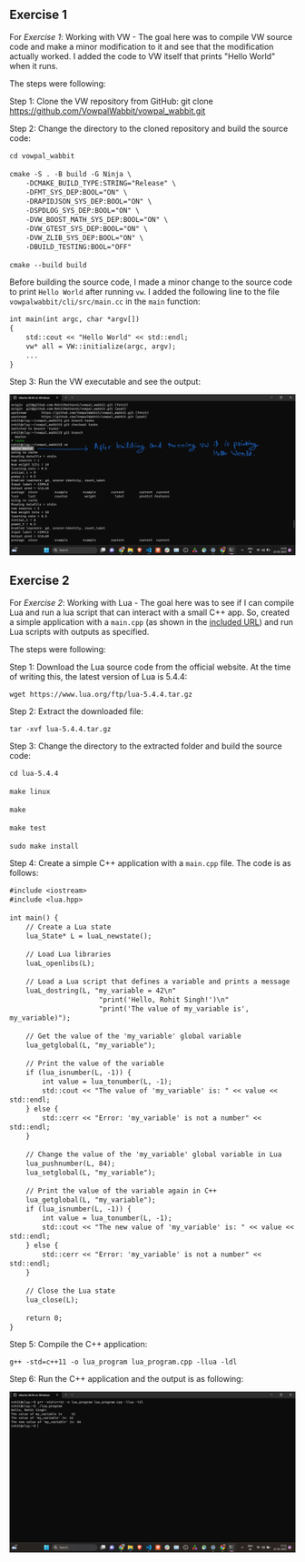 ## Exercise 1

For *Exercise 1*: Working with VW - The goal here was to compile VW source code and make a minor modification to it and see that the modification actually worked.  I added the code to VW itself that prints "Hello World" when it runs. 

The steps were following:

Step 1: Clone the VW repository from GitHub:
git clone https://github.com/VowpalWabbit/vowpal_wabbit.git

Step 2: Change the directory to the cloned repository and build the source code:

```
cd vowpal_wabbit

cmake -S . -B build -G Ninja \
    -DCMAKE_BUILD_TYPE:STRING="Release" \
    -DFMT_SYS_DEP:BOOL="ON" \
    -DRAPIDJSON_SYS_DEP:BOOL="ON" \
    -DSPDLOG_SYS_DEP:BOOL="ON" \
    -DVW_BOOST_MATH_SYS_DEP:BOOL="ON" \
    -DVW_GTEST_SYS_DEP:BOOL="ON" \
    -DVW_ZLIB_SYS_DEP:BOOL="ON" \
    -DBUILD_TESTING:BOOL="OFF"

cmake --build build
```

Before building the source code, I made a minor change to the source code to print `Hello World` after running `vw`.  I added the following line to the file `vowpalwabbit/cli/src/main.cc` in the `main` function:

```
int main(int argc, char *argv[])
{
    std::cout << "Hello World" << std::endl;
    vw* all = VW::initialize(argc, argv);
    ...
}
```

Step 3: Run the VW executable and see the output:

![output of the Exercise 1](tasks_image/Exercise1_Output.jpeg)



## Exercise 2

For *Exercise 2*: Working with Lua - The goal here was to see if I can compile Lua and run a lua script that can interact with a small C++ app.  So, created a simple application with a `main.cpp` (as shown in the [included URL](https://www.geeksforgeeks.org/integrating-lua-in-cpp/)) and run Lua scripts with outputs as specified. 

The steps were following:

Step 1: Download the Lua source code from the official website. At the time of writing this, the latest version of Lua is 5.4.4:

```
wget https://www.lua.org/ftp/lua-5.4.4.tar.gz
```

Step 2: Extract the downloaded file:
```
tar -xvf lua-5.4.4.tar.gz
```

Step 3: Change the directory to the extracted folder and build the source code:

```
cd lua-5.4.4

make linux

make

make test

sudo make install
```

Step 4: Create a simple C++ application with a `main.cpp` file.  The code is as follows:

```
#include <iostream>
#include <lua.hpp>

int main() {
    // Create a Lua state
    lua_State* L = luaL_newstate();

    // Load Lua libraries
    luaL_openlibs(L);

    // Load a Lua script that defines a variable and prints a message
    luaL_dostring(L, "my_variable = 42\n"
                      "print('Hello, Rohit Singh!')\n"
                      "print('The value of my_variable is', my_variable)");

    // Get the value of the 'my_variable' global variable
    lua_getglobal(L, "my_variable");

    // Print the value of the variable
    if (lua_isnumber(L, -1)) {
        int value = lua_tonumber(L, -1);
        std::cout << "The value of 'my_variable' is: " << value << std::endl;
    } else {
        std::cerr << "Error: 'my_variable' is not a number" << std::endl;
    }

    // Change the value of the 'my_variable' global variable in Lua
    lua_pushnumber(L, 84);
    lua_setglobal(L, "my_variable");

    // Print the value of the variable again in C++
    lua_getglobal(L, "my_variable");
    if (lua_isnumber(L, -1)) {
        int value = lua_tonumber(L, -1);
        std::cout << "The new value of 'my_variable' is: " << value << std::endl;
    } else {
        std::cerr << "Error: 'my_variable' is not a number" << std::endl;
    }

    // Close the Lua state
    lua_close(L);

    return 0;
}
```

Step 5: Compile the C++ application:

```
g++ -std=c++11 -o lua_program lua_program.cpp -llua -ldl
```

Step 6: Run the C++ application and the output is as following:


![output of the Exercise 2](tasks_image/Exercise2_Output.png)